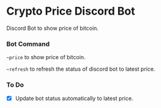 # Crypto Price Discord Bot
Discord Bot to show price of bitcoin.

### Bot Command
`~price` to show price of bitcoin.

`~refresh` to refresh the status of discord bot to latest price.

### To Do
- [x] Update bot status automatically to latest price.
